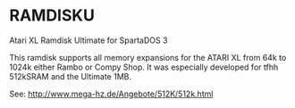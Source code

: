 # RAMDISKU
Atari XL Ramdisk Ultimate for SpartaDOS 3

This ramdisk supports all memory expansions for the ATARI XL from 64k to 1024k either Rambo or Compy Shop.
It was especially developed for tfhh 512kSRAM and the Ultimate 1MB.

See:
http://www.mega-hz.de/Angebote/512K/512k.html
